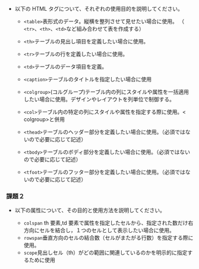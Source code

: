 - 以下の HTML タグについて、それぞれの使用目的を説明してください。

  - `<table>`表形式のデータ。縦横を整列させて見せたい場合に使用。
    （ `<tr>`、`<th>`、`<td>`など組み合わせて表を作成する）

  - `<th>`テーブルの見出し項目を定義したい場合に使用。
  - `<tr>`テーブルの行を定義したい場合に使用。
  - `<td>`テーブルのデータ項目を定義。
  - `<caption>`テーブルのタイトルを指定したい場合に使用
  - `<colgroup>`(コルグループ)テーブル内の列にスタイルや属性を一括適用したい場合に使用。デザインやレイアウトを列単位で制御する。
  - `<col>`テーブル内の特定の列にスタイルや属性を指定する際に使用。< colgroup>と併用
  - `<thead>`テーブルのヘッダー部分を定義したい場合に使用。（必須ではないので必要に応じて記述）
  - `<tbody>`テーブルのボディ部分を定義したい場合に使用。（必須ではないので必要に応じて記述）
  - `<tfoot>`テーブルのフッター部分を定義したい場合に使用。（必須ではないので必要に応じて記述）

### 課題２

- 以下の属性について、その目的と使用方法を説明してください。

  - `colspan`
  th 要素,td 要素で属性を指定したセルから、指定された数だけ右方向にセルを結合し，１つのセルとして表示したい場合に使用。
  <td colspan="列数"></td>

  - `rowspan`垂直方向のセルの結合数（セルがまたがる行数）を指定する際に使用。
  <td rowspan="列数"></td>

  - `scope`見出しセル（th）がどの範囲に関連しているのかを明示的に指定するために使用
  <th scope="対象"></th>
